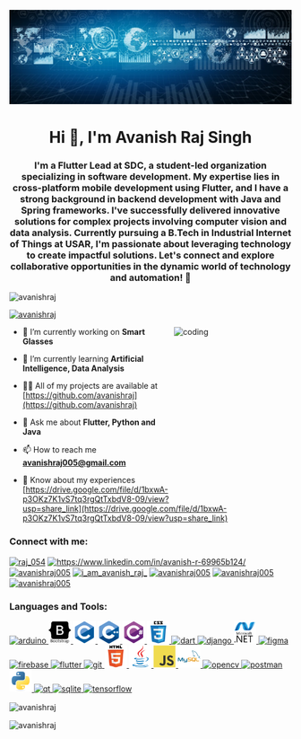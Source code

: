 ![logo](https://github.com/avanishraj/avanishraj/blob/main/technology-digital-network-data-adobe.jpeg)
<h1 align="center">Hi 👋, I'm Avanish Raj Singh</h1>
<h3 align="center">I'm a Flutter Lead at SDC, a student-led organization specializing in software development. My expertise lies in cross-platform mobile development using Flutter, and I have a strong background in backend development with Java and Spring frameworks. I've successfully delivered innovative solutions for complex projects involving computer vision and data analysis. Currently pursuing a B.Tech in Industrial Internet of Things at USAR, I'm passionate about leveraging technology to create impactful solutions. Let's connect and explore collaborative opportunities in the dynamic world of technology and automation! 🚀</h3>
<p align="left"> <img src="https://komarev.com/ghpvc/?username=avanishraj&label=Profile%20views&color=0e75b6&style=flat" alt="avanishraj" /> </p>

<p align="left"> <a href="https://github.com/ryo-ma/github-profile-trophy"><img src="https://github-profile-trophy.vercel.app/?username=avanishraj" alt="avanishraj" /></a> </p>
<img align="right" alt="coding" width = "210" height = "300" src ="https://image.lexica.art/full_jpg/0b6f8510-5250-4ddd-a40f-59f02510a93e">

- 🔭 I’m currently working on **Smart Glasses**

- 🌱 I’m currently learning **Artificial Intelligence, Data Analysis**

- 👨‍💻 All of my projects are available at [https://github.com/avanishraj](https://github.com/avanishraj)

- 💬 Ask me about **Flutter, Python and Java**

- 📫 How to reach me **avanishraj005@gmail.com**

- 📄 Know about my experiences [https://drive.google.com/file/d/1bxwA-p3OKz7K1vS7tq3rgQtTxbdV8-09/view?usp=share_link](https://drive.google.com/file/d/1bxwA-p3OKz7K1vS7tq3rgQtTxbdV8-09/view?usp=share_link)

<h3 align="left">Connect with me:</h3>
<p align="left">
<a href="https://twitter.com/raj_054" target="blank"><img align="center" src="https://raw.githubusercontent.com/rahuldkjain/github-profile-readme-generator/master/src/images/icons/Social/twitter.svg" alt="raj_054" height="30" width="40" /></a>
<a href="https://linkedin.com/in/https://www.linkedin.com/in/avanish-r-69965b124/" target="blank"><img align="center" src="https://raw.githubusercontent.com/rahuldkjain/github-profile-readme-generator/master/src/images/icons/Social/linked-in-alt.svg" alt="https://www.linkedin.com/in/avanish-r-69965b124/" height="30" width="40" /></a>
<a href="https://fb.com/avanishraj005" target="blank"><img align="center" src="https://raw.githubusercontent.com/rahuldkjain/github-profile-readme-generator/master/src/images/icons/Social/facebook.svg" alt="avanishraj005" height="30" width="40" /></a>
<a href="https://instagram.com/i_am_avanish_raj_" target="blank"><img align="center" src="https://raw.githubusercontent.com/rahuldkjain/github-profile-readme-generator/master/src/images/icons/Social/instagram.svg" alt="i_am_avanish_raj_" height="30" width="40" /></a>
<a href="https://www.codechef.com/users/avanishraj005" target="blank"><img align="center" src="https://cdn.jsdelivr.net/npm/simple-icons@3.1.0/icons/codechef.svg" alt="avanishraj005" height="30" width="40" /></a>
<a href="https://www.leetcode.com/avanishraj005" target="blank"><img align="center" src="https://raw.githubusercontent.com/rahuldkjain/github-profile-readme-generator/master/src/images/icons/Social/leet-code.svg" alt="avanishraj005" height="30" width="40" /></a>
<a href="https://auth.geeksforgeeks.org/user/avanishraj005" target="blank"><img align="center" src="https://raw.githubusercontent.com/rahuldkjain/github-profile-readme-generator/master/src/images/icons/Social/geeks-for-geeks.svg" alt="avanishraj005" height="30" width="40" /></a>
</p>

<h3 align="left">Languages and Tools:</h3>
<p align="left"> <a href="https://www.arduino.cc/" target="_blank" rel="noreferrer"> <img src="https://cdn.worldvectorlogo.com/logos/arduino-1.svg" alt="arduino" width="40" height="40"/> </a> <a href="https://getbootstrap.com" target="_blank" rel="noreferrer"> <img src="https://raw.githubusercontent.com/devicons/devicon/master/icons/bootstrap/bootstrap-plain-wordmark.svg" alt="bootstrap" width="40" height="40"/> </a> <a href="https://www.cprogramming.com/" target="_blank" rel="noreferrer"> <img src="https://raw.githubusercontent.com/devicons/devicon/master/icons/c/c-original.svg" alt="c" width="40" height="40"/> </a> <a href="https://www.w3schools.com/cpp/" target="_blank" rel="noreferrer"> <img src="https://raw.githubusercontent.com/devicons/devicon/master/icons/cplusplus/cplusplus-original.svg" alt="cplusplus" width="40" height="40"/> </a> <a href="https://www.w3schools.com/cs/" target="_blank" rel="noreferrer"> <img src="https://raw.githubusercontent.com/devicons/devicon/master/icons/csharp/csharp-original.svg" alt="csharp" width="40" height="40"/> </a> <a href="https://www.w3schools.com/css/" target="_blank" rel="noreferrer"> <img src="https://raw.githubusercontent.com/devicons/devicon/master/icons/css3/css3-original-wordmark.svg" alt="css3" width="40" height="40"/> </a> <a href="https://dart.dev" target="_blank" rel="noreferrer"> <img src="https://www.vectorlogo.zone/logos/dartlang/dartlang-icon.svg" alt="dart" width="40" height="40"/> </a> <a href="https://www.djangoproject.com/" target="_blank" rel="noreferrer"> <img src="https://cdn.worldvectorlogo.com/logos/django.svg" alt="django" width="40" height="40"/> </a> <a href="https://dotnet.microsoft.com/" target="_blank" rel="noreferrer"> <img src="https://raw.githubusercontent.com/devicons/devicon/master/icons/dot-net/dot-net-original-wordmark.svg" alt="dotnet" width="40" height="40"/> </a> <a href="https://www.figma.com/" target="_blank" rel="noreferrer"> <img src="https://www.vectorlogo.zone/logos/figma/figma-icon.svg" alt="figma" width="40" height="40"/> </a> <a href="https://firebase.google.com/" target="_blank" rel="noreferrer"> <img src="https://www.vectorlogo.zone/logos/firebase/firebase-icon.svg" alt="firebase" width="40" height="40"/> </a> <a href="https://flutter.dev" target="_blank" rel="noreferrer"> <img src="https://www.vectorlogo.zone/logos/flutterio/flutterio-icon.svg" alt="flutter" width="40" height="40"/> </a> <a href="https://git-scm.com/" target="_blank" rel="noreferrer"> <img src="https://www.vectorlogo.zone/logos/git-scm/git-scm-icon.svg" alt="git" width="40" height="40"/> </a> <a href="https://www.w3.org/html/" target="_blank" rel="noreferrer"> <img src="https://raw.githubusercontent.com/devicons/devicon/master/icons/html5/html5-original-wordmark.svg" alt="html5" width="40" height="40"/> </a> <a href="https://www.java.com" target="_blank" rel="noreferrer"> <img src="https://raw.githubusercontent.com/devicons/devicon/master/icons/java/java-original.svg" alt="java" width="40" height="40"/> </a> <a href="https://developer.mozilla.org/en-US/docs/Web/JavaScript" target="_blank" rel="noreferrer"> <img src="https://raw.githubusercontent.com/devicons/devicon/master/icons/javascript/javascript-original.svg" alt="javascript" width="40" height="40"/> </a> <a href="https://www.mysql.com/" target="_blank" rel="noreferrer"> <img src="https://raw.githubusercontent.com/devicons/devicon/master/icons/mysql/mysql-original-wordmark.svg" alt="mysql" width="40" height="40"/> </a> <a href="https://opencv.org/" target="_blank" rel="noreferrer"> <img src="https://www.vectorlogo.zone/logos/opencv/opencv-icon.svg" alt="opencv" width="40" height="40"/> </a> <a href="https://postman.com" target="_blank" rel="noreferrer"> <img src="https://www.vectorlogo.zone/logos/getpostman/getpostman-icon.svg" alt="postman" width="40" height="40"/> </a> <a href="https://www.python.org" target="_blank" rel="noreferrer"> <img src="https://raw.githubusercontent.com/devicons/devicon/master/icons/python/python-original.svg" alt="python" width="40" height="40"/> </a> <a href="https://www.qt.io/" target="_blank" rel="noreferrer"> <img src="https://upload.wikimedia.org/wikipedia/commons/0/0b/Qt_logo_2016.svg" alt="qt" width="40" height="40"/> </a> <a href="https://www.sqlite.org/" target="_blank" rel="noreferrer"> <img src="https://www.vectorlogo.zone/logos/sqlite/sqlite-icon.svg" alt="sqlite" width="40" height="40"/> </a> <a href="https://www.tensorflow.org" target="_blank" rel="noreferrer"> <img src="https://www.vectorlogo.zone/logos/tensorflow/tensorflow-icon.svg" alt="tensorflow" width="40" height="40"/> </a> </p>

<p><img align="center" src="https://github-readme-stats.vercel.app/api/top-langs?username=avanishraj&show_icons=true&locale=en&layout=compact" alt="avanishraj" /></p>

<p><img align="center" src="https://github-readme-streak-stats.herokuapp.com/?user=avanishraj&" alt="avanishraj" /></p>
